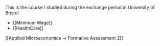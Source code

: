 This is the course I studied during the exchange period in University of Bristol. 

- [[Minimum Wage]]
- [[HealthCare]]


[[Applied Microeconomics -> Formative Assessment 2]]

